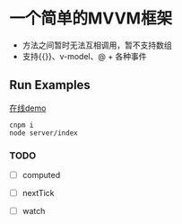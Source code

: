 ﻿# 一个简单的MVVM框架
- 方法之间暂时无法互相调用，暂不支持数组
- 支持{{}}、v-model、@ + 各种事件

## Run Examples
[在线demo](https://walkjs.github.io/MVVM/)

```
cnpm i
node server/index
```

### TODO
- [ ] computed
- [ ] nextTick
- [ ] watch


